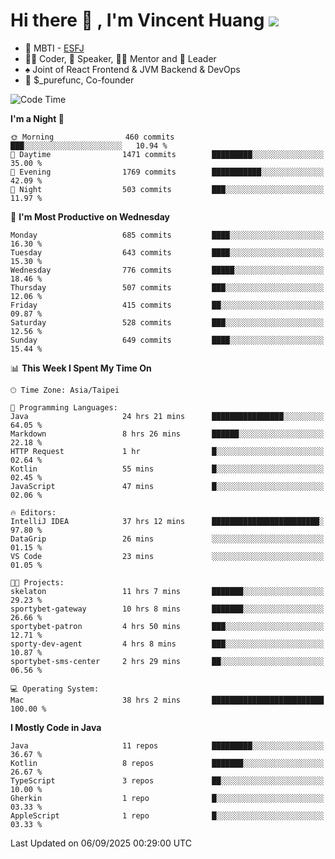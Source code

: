 # Hi there 👋 , I'm Vincent Huang ![](https://komarev.com/ghpvc/?username=Jian-Min-Huang)
- 👀 MBTI - [ESFJ](https://www.16personalities.com/esfj-personality)
- 👨‍💻 Coder, 🎤 Speaker, 👨‍🏫 Mentor and 🚀 Leader
- ♠️ Joint of React Frontend & JVM Backend & DevOps
- 💼 $_purefunc, Co-founder

<!--START_SECTION:waka-->
![Code Time](http://img.shields.io/badge/Code%20Time-5%2C883%20hrs%2030%20mins-blue)

**I'm a Night 🦉** 

```text
🌞 Morning                460 commits         ███░░░░░░░░░░░░░░░░░░░░░░   10.94 % 
🌆 Daytime                1471 commits        █████████░░░░░░░░░░░░░░░░   35.00 % 
🌃 Evening                1769 commits        ███████████░░░░░░░░░░░░░░   42.09 % 
🌙 Night                  503 commits         ███░░░░░░░░░░░░░░░░░░░░░░   11.97 % 
```
📅 **I'm Most Productive on Wednesday** 

```text
Monday                   685 commits         ████░░░░░░░░░░░░░░░░░░░░░   16.30 % 
Tuesday                  643 commits         ████░░░░░░░░░░░░░░░░░░░░░   15.30 % 
Wednesday                776 commits         █████░░░░░░░░░░░░░░░░░░░░   18.46 % 
Thursday                 507 commits         ███░░░░░░░░░░░░░░░░░░░░░░   12.06 % 
Friday                   415 commits         ██░░░░░░░░░░░░░░░░░░░░░░░   09.87 % 
Saturday                 528 commits         ███░░░░░░░░░░░░░░░░░░░░░░   12.56 % 
Sunday                   649 commits         ████░░░░░░░░░░░░░░░░░░░░░   15.44 % 
```


📊 **This Week I Spent My Time On** 

```text
🕑︎ Time Zone: Asia/Taipei

💬 Programming Languages: 
Java                     24 hrs 21 mins      ████████████████░░░░░░░░░   64.05 % 
Markdown                 8 hrs 26 mins       ██████░░░░░░░░░░░░░░░░░░░   22.18 % 
HTTP Request             1 hr                █░░░░░░░░░░░░░░░░░░░░░░░░   02.64 % 
Kotlin                   55 mins             █░░░░░░░░░░░░░░░░░░░░░░░░   02.45 % 
JavaScript               47 mins             █░░░░░░░░░░░░░░░░░░░░░░░░   02.06 % 

🔥 Editors: 
IntelliJ IDEA            37 hrs 12 mins      ████████████████████████░   97.80 % 
DataGrip                 26 mins             ░░░░░░░░░░░░░░░░░░░░░░░░░   01.15 % 
VS Code                  23 mins             ░░░░░░░░░░░░░░░░░░░░░░░░░   01.05 % 

🐱‍💻 Projects: 
skelaton                 11 hrs 7 mins       ███████░░░░░░░░░░░░░░░░░░   29.23 % 
sportybet-gateway        10 hrs 8 mins       ███████░░░░░░░░░░░░░░░░░░   26.66 % 
sportybet-patron         4 hrs 50 mins       ███░░░░░░░░░░░░░░░░░░░░░░   12.71 % 
sporty-dev-agent         4 hrs 8 mins        ███░░░░░░░░░░░░░░░░░░░░░░   10.87 % 
sportybet-sms-center     2 hrs 29 mins       ██░░░░░░░░░░░░░░░░░░░░░░░   06.56 % 

💻 Operating System: 
Mac                      38 hrs 2 mins       █████████████████████████   100.00 % 
```

**I Mostly Code in Java** 

```text
Java                     11 repos            █████████░░░░░░░░░░░░░░░░   36.67 % 
Kotlin                   8 repos             ███████░░░░░░░░░░░░░░░░░░   26.67 % 
TypeScript               3 repos             ██░░░░░░░░░░░░░░░░░░░░░░░   10.00 % 
Gherkin                  1 repo              █░░░░░░░░░░░░░░░░░░░░░░░░   03.33 % 
AppleScript              1 repo              █░░░░░░░░░░░░░░░░░░░░░░░░   03.33 % 
```




 Last Updated on 06/09/2025 00:29:00 UTC
<!--END_SECTION:waka-->
